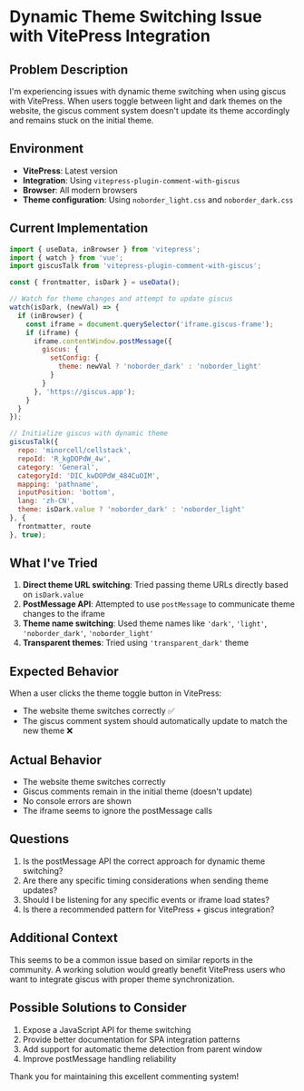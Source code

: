 # Dynamic Theme Switching Issue with VitePress Integration

## Problem Description

I'm experiencing issues with dynamic theme switching when using giscus with VitePress. When users toggle between light and dark themes on the website, the giscus comment system doesn't update its theme accordingly and remains stuck on the initial theme.

## Environment

- **VitePress**: Latest version
- **Integration**: Using `vitepress-plugin-comment-with-giscus`
- **Browser**: All modern browsers
- **Theme configuration**: Using `noborder_light.css` and `noborder_dark.css`

## Current Implementation

```javascript
import { useData, inBrowser } from 'vitepress';
import { watch } from 'vue';
import giscusTalk from 'vitepress-plugin-comment-with-giscus';

const { frontmatter, isDark } = useData();

// Watch for theme changes and attempt to update giscus
watch(isDark, (newVal) => {
  if (inBrowser) {
    const iframe = document.querySelector('iframe.giscus-frame');
    if (iframe) {
      iframe.contentWindow.postMessage({
        giscus: {
          setConfig: {
            theme: newVal ? 'noborder_dark' : 'noborder_light'
          }
        }
      }, 'https://giscus.app');
    }
  }
});

// Initialize giscus with dynamic theme
giscusTalk({
  repo: 'minorcell/cellstack',
  repoId: 'R_kgDOPdW_4w',
  category: 'General',
  categoryId: 'DIC_kwDOPdW_484CuOIM',
  mapping: 'pathname',
  inputPosition: 'bottom',
  lang: 'zh-CN',
  theme: isDark.value ? 'noborder_dark' : 'noborder_light'
}, {
  frontmatter, route
}, true);
```

## What I've Tried

1. **Direct theme URL switching**: Tried passing theme URLs directly based on `isDark.value`
2. **PostMessage API**: Attempted to use `postMessage` to communicate theme changes to the iframe
3. **Theme name switching**: Used theme names like `'dark'`, `'light'`, `'noborder_dark'`, `'noborder_light'`
4. **Transparent themes**: Tried using `'transparent_dark'` theme

## Expected Behavior

When a user clicks the theme toggle button in VitePress:
- The website theme switches correctly ✅
- The giscus comment system should automatically update to match the new theme ❌

## Actual Behavior

- The website theme switches correctly
- Giscus comments remain in the initial theme (doesn't update)
- No console errors are shown
- The iframe seems to ignore the postMessage calls

## Questions

1. Is the postMessage API the correct approach for dynamic theme switching?
2. Are there any specific timing considerations when sending theme updates?
3. Should I be listening for any specific events or iframe load states?
4. Is there a recommended pattern for VitePress + giscus integration?

## Additional Context

This seems to be a common issue based on similar reports in the community. A working solution would greatly benefit VitePress users who want to integrate giscus with proper theme synchronization.

## Possible Solutions to Consider

1. Expose a JavaScript API for theme switching
2. Provide better documentation for SPA integration patterns
3. Add support for automatic theme detection from parent window
4. Improve postMessage handling reliability

Thank you for maintaining this excellent commenting system!